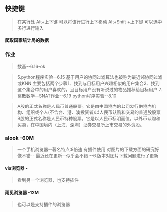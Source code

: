 ## 快捷键
>在某行处 Alt+上下键 可以将该行进行上下移动
>Alt+Shift +上下键  可以选中多行进行输入


#### 爬取国家统计局的数据

### 作业
> 数基--6.16-ok

>5.python程序实验--6.15
基于用户的协同过滤算法也被称为最近邻协同过滤或KNN 
主要包括两个步骤1、找到与目标用户兴趣相似的用户集合2、找到这个集合中的用户喜欢的，且目标用户没有听说过的物品推荐给目标用户
>7.离散数学--SNAT作业--6.19
>python程序实验--8.10



>A股的正式名称是人民币普通股票。它是由中国境内的公司发行供境内机构、组织或个人(不含台、港、澳投资者)以人民币认购和交易的普通股股票
B股的正式名称是人民币特种股票。它是以人民币标明面值，以外币认购和买卖，在中国境内（上海、深圳）证券交易所上市交易的外资股。


### alook -60M
>  一个手机浏览器--著名特点:8倍速
>  有插件使用
> 对图片的下载方面的研究好像不错--
> 最近还在更新--似乎会不错 --6.版本对图片下载问题进行了更新
#### via浏览器  -
> 看到另一个浏览器，也支持插件
#### 雨见浏览器  -12M
> 也可以是支持插件的浏览器















